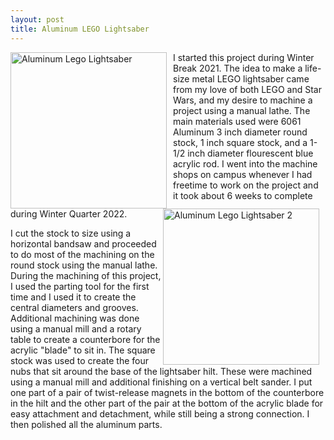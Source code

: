 ```yaml
---
layout: post
title: Aluminum LEGO Lightsaber
---
```


<img src="{{site.baseurl}}/images/IMG_9111.JPG" alt="Aluminum Lego Lightsaber" width="250"
style="float: left; margin-top: 0px; margin-right: 10px" />
<img src="{{site.baseurl}}/images/IMG_9575.jpg" alt="Aluminum Lego Lightsaber 2" width="250"
style="float: right; margin-top: 0px; margin-right: 10px" />


   I started this project during Winter Break 2021. The idea to make a life-size metal LEGO lightsaber came from my love of both LEGO and Star Wars, and my desire to machine a project using a manual lathe. The main materials used were 6061 Aluminum 3 inch diameter round stock, 1 inch square stock, and a 1-1/2 inch diameter flourescent blue acrylic rod. I went into the machine shops on campus whenever I had freetime to work on the project and it took about 6 weeks to complete during Winter Quarter 2022.
   
   I cut the stock to size using a horizontal bandsaw and proceeded to do most of the machining on the round stock using the manual lathe. During the machining of this project, I used the parting tool for the first time and I used it to create the central diameters and grooves. Additional machining was done using a manual mill and a rotary table to create a counterbore for the acrylic "blade" to sit in. The square stock was used to create the four nubs that sit around the base of the lightsaber hilt. These were machined using a manual mill and additional finishing on a vertical belt sander. I put one part of a pair of twist-release magnets in the bottom of the counterbore in the hilt and the other part of the pair at the bottom of the acrylic blade for easy attachment and detachment, while still being a strong connection. I then polished all the aluminum parts.

